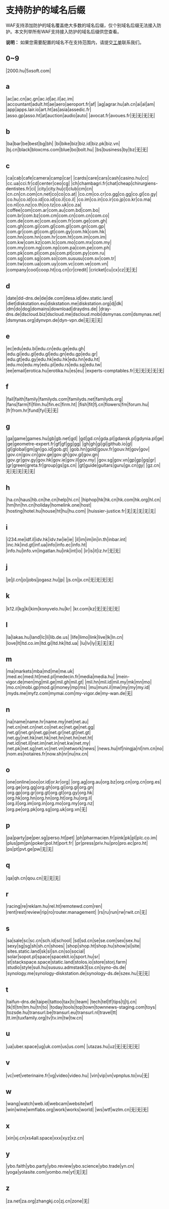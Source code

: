 # 支持防护的域名后缀

WAF支持添加防护的域名覆盖绝大多数的域名后缀，仅个别域名后缀无法接入防护。本文列举所有WAF支持接入防护的域名后缀供您查看。

**说明：** 如果您需要配置的域名不在支持范围内，请提交[工单](https://workorder-intl.console.aliyun.com/?#/ticket/add/?productId=80)联系我们。

## 0~9

|2000.hu|5xsoft.com|

## a

|ac|ac.cn|ac.gn|ac.id|ac.il|ac.im|
|accountant|adult.ht|ae|aero|aeroport.fr|af|
|ag|agrar.hu|ah.cn|ai|al|am|
|app|apps.lair.io|art.ht|as|asia|assedic.fr|
|asso.gp|asso.ht|at|auction|audio|auto|
|avocat.fr|avoues.fr|无|无|无|无|

## b

|ba|bar|be|best|bg|bh|
|bi|bike|biz|biz.id|biz.pk|biz.vn|
|bj.cn|black|bloxcms.com|blue|bo|bolt.hu|
|bs|business|by|bz|无|无|

## c

|ca|cab|cafe|camera|camp|car|
|cards|care|cars|cash|casino.hu|cc|
|cc.ua|cci.fr|cd|center|ceo|cg|
|ch|chambagri.fr|chat|cheap|chirurgiens-dentistes.fr|ci|
|city|city.hu|cl|club|cm|cn|
|cn.cn|cn.com|cn.net|co|co|co.at|
|co.cm|co.cr|co.gg|co.gg|co.gl|co.gy|
|co.hu|co.id|co.id|co.id|co.il|co.il|
|co.im|co.in|co.ir|co.jp|co.kr|co.ma|
|co.nl|co.nz|co.th|co.tz|co.uk|co.za|
|coffee|com|com.ar|com.au|com.bd|com.bo|
|com.br|com.bz|com.cm|com.cn|com.cn|com.co|
|com.de|com.ec|com.es|com.fr|com.ge|com.gh|
|com.gh|com.gi|com.gl|com.gl|com.gn|com.gp|
|com.gr|com.gt|com.gt|com.gy|com.hk|com.hk|
|com.hn|com.hn|com.hr|com.ht|com.im|com.im|
|com.kw|com.kz|com.lc|com.mo|com.mx|com.my|
|com.my|com.ng|com.np|com.pa|com.pe|com.ph|
|com.pk|com.pl|com.ps|com.pt|com.py|com.ru|
|com.sg|com.sg|com.so|com.sususu|com.sv|com.tr|
|com.tw|com.ua|com.uy|com.vc|com.ve|com.vn|
|company|cool|coop.ht|cq.cn|cr|credit|
|cricket|cu|cx|cz|无|无|

## d

|date|dd-dns.de|de|de.com|desa.id|dev.static.land|
|diet|diskstation.eu|diskstation.me|diskstation.org|dj|dk|
|dm|do|dog|domains|download|draydns.de|
|dray-dns.de|dscloud.biz|dscloud.me|dscloud.mobi|dsmynas.com|dsmynas.net|
|dsmynas.org|dynvpn.de|dyn-vpn.de|无|无|无|

## e

|ec|edu|edu.bi|edu.cn|edu.ge|edu.gh|
|edu.gi|edu.gl|edu.gl|edu.gn|edu.gp|edu.gr|
|edu.gt|edu.gy|edu.hk|edu.hk|edu.hn|edu.ht|
|edu.mo|edu.my|edu.pl|edu.rs|edu.sg|edu.tw|
|ee|email|erotica.hu|erotika.hu|es|eu|
|experts-comptables.fr|无|无|无|无|无|

## f

|fail|faith|family|familyds.com|familyds.net|familyds.org|
|fans|farm|fi|film.hu|fin.ec|firm.ht|
|fish|fit|fj.cn|flowers|fm|forum.hu|
|fr|from.hr|fund|fyi|无|无|

## g

|ga|game|games.hu|gb|gb.net|gd|
|gd|gd.cn|gda.pl|gdansk.pl|gdynia.pl|ge|
|ge|geometre-expert.fr|gf|gf|gg|gg|
|gh|gh|gi|gi|github.io|gl|
|gl|global|gm|gn|go.id|gob.gt|
|gob.hn|gold|gouv.fr|gouv.ht|gov|gov|
|gov.cn|gov.cn|gov.ge|gov.gh|gov.gi|gov.gn|
|gov.gr|gov.gy|gov.hk|gov.ie|gov.il|gov.my|
|gov.sg|gov.vn|gp|gp|gq|gr|
|gr|green|greta.fr|group|gs|gs.cn|
|gt|guide|guitars|guru|gx.cn|gy|
|gz.cn|无|无|无|无|无|

## h

|ha.cn|haus|hb.cn|he.cn|help|hi.cn|
|hiphop|hk|hk.cn|hk.com|hk.org|hl.cn|
|hm|hn|hn.cn|holiday|homelink.one|host|
|hosting|hotel.hu|house|ht|hu|hu.com|
|huissier-justice.fr|无|无|无|无|无|

## i

|i234.me|idf.il|idv.hk|idv.tw|ie|ie|
|il|im|im|in|in.th|inbar.int|
|inc.hk|ind.gt|inf.ua|info|info.ec|info.ht|
|info.hu|info.vn|ingatlan.hu|ink|int|io|
|ir|is|it|iz.hr|无|无|

## j

|je|jl.cn|jo|jobs|jogasz.hu|jp|
|js.cn|jx.cn|无|无|无|无|

## k

|k12.il|kg|ki|kim|konyvelo.hu|kr|
|kr.com|kz|无|无|无|无|

## l

|la|lakas.hu|land|lc|li|lib.de.us|
|life|limo|link|live|lk|ln.cn|
|love|lt|ltd.co.im|ltd.gi|ltd.hk|ltd.ua|
|lu|lv|ly|无|无|无|

## m

|ma|markets|mba|md|me|me.uk|
|med.ec|med.ht|med.pl|medecin.fr|media|media.hu|
|mein-vigor.de|men|mg|mil.ge|mil.gh|mil.gt|
|mil.hn|mil.id|mil.my|mk|mn|mo|
|mo.cn|mobi.gp|mod.gi|money|mp|ms|
|mu|muni.il|mw|my|my|my.id|
|myds.me|myfz.com|mymai.com|my-vigor.de|my-wan.de|无|

## n

|na|name|name.hr|name.my|net|net.au|
|net.cn|net.cn|net.co|net.ec|net.ge|net.gg|
|net.gl|net.gn|net.gp|net.gr|net.gt|net.gt|
|net.gy|net.hk|net.hk|net.hn|net.hn|net.ht|
|net.id|net.il|net.im|net.in|net.kw|net.my|
|net.pk|net.sg|net.vc|net.vn|network|news|
|news.hu|nf|ningja|nl|nm.cn|no|
|nom.es|notaires.fr|now.sh|nr|nu|nx.cn|

## o

|one|online|ooo|or.id|or.kr|org|
|org.ag|org.au|org.bz|org.cn|org.cn|org.es|
|org.ge|org.gg|org.gh|org.gi|org.gl|org.gn|
|org.gp|org.gr|org.gt|org.gt|org.gy|org.hk|
|org.hk|org.hn|org.hn|org.ht|org.hu|org.il|
|org.il|org.im|org.in|org.mo|org.my|org.nz|
|org.pe|org.pk|org.sg|org.uk|org.vn|无|

## p

|pa|party|pe|per.sg|perso.ht|pet|
|ph|pharmacien.fr|pink|pk|pl|plc.co.im|
|plus|pm|pn|poker|pol.ht|port.fr|
|pr|press|priv.hu|pro|pro.ec|pro.ht|
|ps|pt|pvt.ge|pw|无|无|

## q

|qa|qh.cn|qou.cn|无|无|无|

## r

|racing|re|reklam.hu|rel.ht|remotewd.com|ren|
|rent|rest|review|rip|ro|router.management|
|rs|ru|run|rw|rwit.cn|无|

## s

|sa|sale|sc|sc.cn|sch.id|school|
|sd|sd.cn|se|se.com|sex|sex.hu|
|sexy|sg|sg|sh|sh.cn|shoes|
|shop|shop.ht|shop.hu|show|si|site|
|sites.static.land|sk|sl|sn.cn|so|social|
|solar|sopot.pl|space|spacekit.io|sport.hu|sr|
|st|stackspace.space|static.land|stolos.io|store|storj.farm|
|studio|style|suli.hu|sususu.admstask3|sx.cn|syno-ds.de|
|synology.me|synology-diskstation.de|synology-ds.de|szex.hu|无|无|

## t

|taifun-dns.de|taipei|tattoo|tax|tc|team|
|tech|tel|tf|tips|tj|tj.cn|
|tk|tl|tm|tm.hu|tn|to|
|today|tools|top|town|townnews-staging.com|toys|
|tozsde.hu|transurl.be|transurl.eu|transurl.nl|travel|tt|
|tt.im|tuxfamily.org|tv|tv.im|tw|tw.cn|

## u

|ua|uber.space|ug|uk.com|us|us.com|
|utazas.hu|uz|无|无|无|无|

## v

|vc|vet|veterinaire.fr|vg|video|video.hu|
|vin|vip|vn|vpnplus.to|vu|无|

## w

|wang|watch|web.id|webcam|website|wf|
|win|wine|wmflabs.org|work|works|world|
|ws|wtf|wzlm.cn|无|无|无|

## x

|xin|xj.cn|xs4all.space|xxx|xyz|xz.cn|

## y

|ybo.faith|ybo.party|ybo.review|ybo.science|ybo.trade|yn.cn|
|yoga|yolasite.com|yombo.me|yt|无|无|

## z

|za.net|za.org|zhangkj.co|zj.cn|zone|无|

